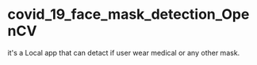 # covid_19_face_mask_detection_OpenCV
it's a Local app that can detact if user wear medical or any other mask. 
